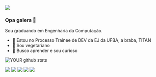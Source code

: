 <img src="https://www.google.com/url?sa=i&url=https%3A%2F%2Fwww.pngwing.com%2Fpt%2Ffree-png-igwvu&psig=AOvVaw0vclqJxdUbfFgRFl0oK2J4&ust=1652217512515000&source=images&cd=vfe&ved=0CAkQjRxqFwoTCNj16Pyr0_cCFQAAAAAdAAAAABAS">

### Opa galera 👋
Sou graduando em Engenharia da Computação.
- 🔭 Estou no Processo Trainee de DEV da EJ da UFBA, a braba, TITAN
- 🌱 Sou vegetariano
- 🤝 Busco aprender e sou curioso

![YOUR github stats](https://github.com/Moisa0)

[<img src="https://img.shields.io/badge/twitter-%231DA1F2.svg?&style=for-the-badge&logo=twitter&logoColor=white" />](https://twitter.com/USERNAME) [<img src="https://img.shields.io/badge/medium-%2312100E.svg?&style=for-the-badge&logo=medium&logoColor=white" />](https://medium.com/USERNAME)  [<img src="https://img.shields.io/badge/linkedin-%230077B5.svg?&style=for-the-badge&logo=linkedin&logoColor=white" />](https://www.linkedin.com/in/USERNAME/) [<img src = "https://img.shields.io/badge/instagram-%23E4405F.svg?&style=for-the-badge&logo=instagram&logoColor=white">](https://www.instagram.com/USERNAME/) [<img src = "https://img.shields.io/badge/facebook-%231877F2.svg?&style=for-the-badge&logo=facebook&logoColor=white">](https://www.facebook.com/USERNAME)
